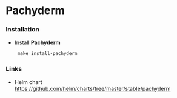 # Pachyderm
### Installation

*  Install **Pachyderm**

        make install-pachyderm

### Links

* Helm chart https://github.com/helm/charts/tree/master/stable/pachyderm
